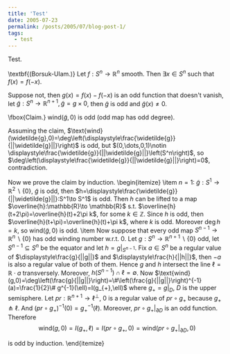 ```yaml
---
title: 'Test'
date: 2005-07-23
permalink: /posts/2005/07/blog-post-1/
tags:
  - test
---
```


<head>
    <script src="https://cdn.mathjax.org/mathjax/latest/MathJax.js?config=TeX-AMS-MML_HTMLorMML" type="text/javascript"></script>
    <script type="text/x-mathjax-config">
        MathJax.Hub.Config({
            tex2jax: {
            skipTags: ['script', 'noscript', 'style', 'textarea', 'pre'],
            inlineMath: [['$','$']]
            }
        });
    </script>
</head>

Test.

\textbf{(Borsuk-Ulam.)} Let $f:S^n\to\mathbb{R}^{n}$ smooth. Then $\exists x\in S^n$ such that $f(x)=f(-x)$.

	
Suppose not, then $g(x)=f(x)-f(-x)$ is an odd function that doesn't vanish, let $\widetilde{g}:S^n\to\mathbb{R}^{n+1},\widetilde{g}=g\times 0$, then $\widetilde{g}$ is odd and $\widetilde{g}(x)\neq 0$.
		
\fbox{Claim.} $\text{wind}(\widetilde{g},0)$ is odd (odd map has odd degree).
		
Assuming the claim, $\text{wind}(\widetilde{g},0)=\deg\left(\displaystyle\frac{\widetilde{g}}{||\widetilde{g}||}\right)$ is odd, but $(0,\dots,0,1)\notin \displaystyle\frac{\widetilde{g}}{||\widetilde{g}||}\left(S^n\right)$, so $\deg\left(\displaystyle\frac{\widetilde{g}}{||\widetilde{g}||}\right)=0$, contradiction.
		
Now we prove the claim by induction.
\begin{itemize}
			\item $n=1:$ $\widetilde{g}:S^1\to \mathbb{R}^{2}\backslash\left\{0\right\}$, $\widetilde{g}$ is odd, then $h=\displaystyle\frac{\widetilde{g}}{||\widetilde{g}||}:S^1\to S^1$ is odd. Then $h$ can be lifted to a map $\overline{h}:\mathbb{R}\to \mathbb{R}$ s.t. $\overline{h}(t+2\pi)=\overline{h}(t)+2\pi k$, for some $k\in\mathbb{Z}$. Since $h$ is odd, then $\overline{h}(t+\pi)=\overline{h}(t)+\pi k$, where $k$ is odd. Moreover $\deg h=k$, so $\text{wind}(\widetilde{g},0)$ is odd.
			\item Now suppose that every odd map $S^{n-1}\to \mathbb{R}^{n}\backslash\left\{0\right\}$ has odd winding number w.r.t. $0$. Let $g:S^n\to \mathbb{R}^{n+1}\backslash\left\{0\right\}$ odd, let $S^{n-1}\subseteq S^n$ be the equator and let $h=g|_{S^{n-1}}$. Fix $a\in S^n$ be a regular value of $\displaystyle\frac{g}{||g||}$ and $\displaystyle\frac{h}{||h||}$, then $-a$ is also a regular value of both of them. Hence $g$ and $h$ intersect the line $\ell=\mathbb{R}\cdot a$ transversely. Moreover, $h(S^{n-1})\cap \ell=\emptyset$. Now $\text{wind}(g,0)=\deg\left(\frac{g}{||g||}\right)=\#\left(\frac{g}{||g||}\right)^{-1}(a)=\frac{1}{2}\# g^{-1}(\ell)=I(g_{+},\ell)$ where $g_{+}=g|_{D}$, $D$ is the upper semisphere. Let $pr:\mathbb{R}^{n+1}\to \ell^{\perp}$, $0$ is a regular value of $pr\circ g_{+}$ because $g_{+}\pitchfork \ell$. And $\left(pr\circ g_{+}\right)^{-1}(0)=g_{+}^{-1}(\ell)$. Moreover, $pr\circ g_{+}|_{\partial D}$ is an odd function. Therefore $$\text{wind}(g,0)=I(g_{+},\ell)=I(pr\circ g_{+},0)=\text{wind}(pr\circ g_{+}|_{\partial D},0)$$ 
			
is odd by induction.
\end{itemize}

